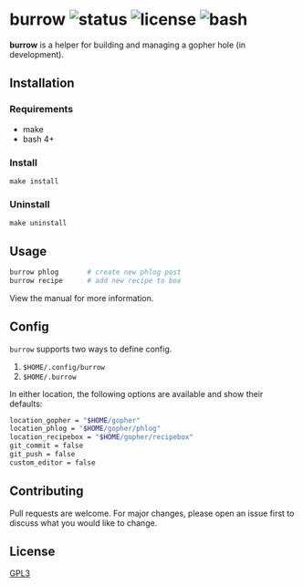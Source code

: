 # burrow ![status](https://img.shields.io/badge/status-development-orange.svg?style=flat-square) ![license](https://img.shields.io/badge/license-GPL3-blue.svg?style=flat-square) ![bash](https://img.shields.io/badge/Bash-4%2B-lightgrey.svg?style=flat-square)

**burrow** is a helper for building and managing a gopher hole (in development).

## Installation

### Requirements
* make
* bash 4+

### Install

`make install`

### Uninstall

`make uninstall`

## Usage

```bash
burrow phlog       # create new phlog post
burrow recipe      # add new recipe to box
```

View the manual for more information.

## Config

`burrow` supports two ways to define config.

1) `$HOME/.config/burrow`
2) `$HOME/.burrow`

In either location, the following options are available and show their defaults:

```bash
location_gopher = "$HOME/gopher"
location_phlog = "$HOME/gopher/phlog"
location_recipebox = "$HOME/gopher/recipebox"
git_commit = false
git_push = false
custom_editor = false
```

## Contributing
Pull requests are welcome. For major changes, please open an issue first to discuss what you would like to change.

## License
[GPL3](LICENSE)

